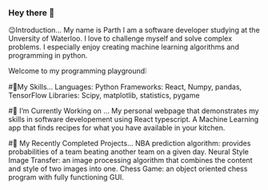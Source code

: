 ### Hey there 👋

😉Introduction...
My name is Parth I am a software developer studying at the Unversity of Waterloo. I love to challenge myself and solve complex problems.
I especially enjoy creating machine learning algorithms and programming in python. 

Welcome to my programming playground❕

#🎒My Skills...
Languages: Python
Frameworks: React, Numpy, pandas, TensorFlow
Libraries: Scipy, matplotlib, statistics, pygame

#🌱 I’m Currently Working on ...
My personal webpage that demonstrates my skills in software developement using React typescript.
A Machine Learning app that finds recipes for what you have available in your kitchen.

#🔭 My Recently Completed Projects...
NBA prediction algorithm: provides probabilities of a team beating another team on a given day.
Neural Style Image Transfer: an image processing algorithm that combines the content and style of two images into one.
Chess Game: an object oriented chess program with fully functioning GUI.

